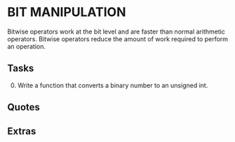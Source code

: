 # BIT MANIPULATION
Bitwise operators work at the bit level and are faster than normal arithmetic operators. Bitwise operators reduce the amount of work required to perform an operation.

## Tasks
0. Write a function that converts a binary number to an unsigned int.

## Quotes

## Extras

